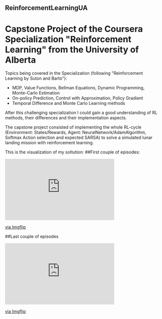 ## ReinforcementLearningUA
# Capstone Project of the Coursera Specialization "Reinforcement Learning" from the University of Alberta

Topics being covered in the Specialization (following "Reinforcement Learning by Suton and Barto"):
  - MDP, Value Functions, Bellman Equations, Dynamic Programming, Monte-Carlo Estimation
  - On-policy Prediction, Control with Approximation, Policy Gradient
  - Temporal Difference and Monte Carlo Learning methods
  
After this challenging specialization I could gain a good understanding of RL methods, their differences and their implementation aspects.

The capstone project consisted of implementing the whole RL-cycle (Environment: States/Rewards, Agent: NeuralNetwork/AdamAlgorithm, Softmax Action selection and expected SARSA) to solve a simulated lunar landing mission with reinforcement learning.

This is the visualization of my soltution:
##First couple of episodes:
<div style="width:360px;max-width:100%;"><div style="height:0;padding-bottom:56.11%;position:relative;"><iframe width="360" height="202" style="position:absolute;top:0;left:0;width:100%;height:100%;" frameBorder="0" src="https://imgflip.com/embed/4ipxqq"></iframe></div><p><a href="https://imgflip.com/gif/4ipxqq">via Imgflip</a></p></div>

##Last couple of episodes
<div style="width:360px;max-width:100%;"><div style="height:0;padding-bottom:56.11%;position:relative;"><iframe width="360" height="202" style="position:absolute;top:0;left:0;width:100%;height:100%;" frameBorder="0" src="https://imgflip.com/embed/4ipxyx"></iframe></div><p><a href="https://imgflip.com/gif/4ipxyx">via Imgflip</a></p></div>
